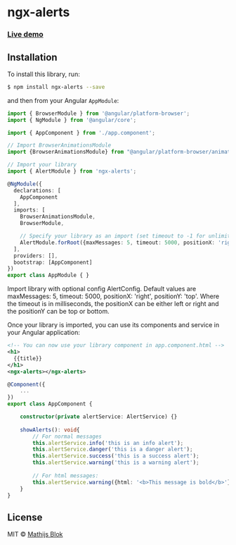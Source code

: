 # ngx-alerts

### [Live demo](https://demo.mathijsblok.com)

## Installation

To install this library, run:

```bash
$ npm install ngx-alerts --save
```

and then from your Angular `AppModule`:

```typescript
import { BrowserModule } from '@angular/platform-browser';
import { NgModule } from '@angular/core';

import { AppComponent } from './app.component';

// Import BrowserAnimationsModule
import {BrowserAnimationsModule} from "@angular/platform-browser/animations";

// Import your library
import { AlertModule } from 'ngx-alerts';

@NgModule({
  declarations: [
    AppComponent
  ],
  imports: [
    BrowserAnimationsModule,
    BrowserModule,

    // Specify your library as an import (set timeout to -1 for unlimited timeout, the message can only be closed by the user clicking on it)
    AlertModule.forRoot({maxMessages: 5, timeout: 5000, positionX: 'right', positionY: 'top'})
  ],
  providers: [],
  bootstrap: [AppComponent]
})
export class AppModule { }
```

Import library with optional config AlertConfig. Default values are maxMessages: 5, timeout: 5000, positionX: 'right', positionY: 'top'.
Where the timeout is in milliseconds, the positionX can be either left or right and the positionY can be top or bottom.
<br>

Once your library is imported, you can use its components and service in your Angular application:

```xml
<!-- You can now use your library component in app.component.html -->
<h1>
  {{title}}
</h1>
<ngx-alerts></ngx-alerts>
```

```typescript
@Component({
    ...
})
export class AppComponent {

    constructor(private alertService: AlertService) {}
    
    showAlerts(): void{
        // For normal messages
        this.alertService.info('this is an info alert');
        this.alertService.danger('this is a danger alert');
        this.alertService.success('this is a success alert');
        this.alertService.warning('this is a warning alert');
        
        // For html messages:
        this.alertService.warning({html: '<b>This message is bold</b>'});
    }    
}
```

## License

MIT © [Mathijs Blok](mailto:info@mathijsblok.com)
